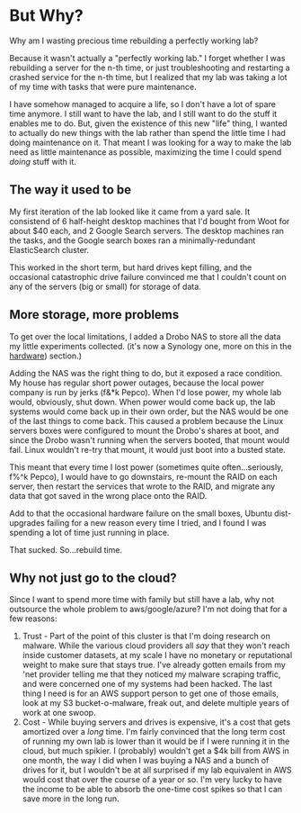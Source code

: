 # But Why?

Why am I wasting precious time rebuilding a perfectly working lab? 

Because it wasn't actually a "perfectly working lab." I forget whether I was rebuilding a server
for the n-th time, or just troubleshooting and restarting a crashed service for the n-th time, 
but I realized that my lab was taking a lot of my time with tasks that were pure maintenance.

I have somehow managed to acquire a life, so I don't have a lot of spare time anymore. I 
still want to have the lab, and I still want to do the stuff it enables me to do. But, given the
existence of this new "life" thing, I wanted to actually do new things with the lab rather than spend the
 little time I had doing maintenance on it. That meant I was looking for a way to make the lab 
 need as little maintenance as possible, maximizing the time I could spend *doing* stuff with it.

## The way it used to be

My first iteration of the lab looked like it came from a yard sale. It consistend of 6 half-height desktop machines 
that I'd bought from Woot for about $40 each, and 2 Google Search servers. The desktop machines ran the tasks, and 
the Google search boxes ran a minimally-redundant ElasticSearch cluster.

This worked in the short term, but hard drives kept filling, and the occasional catastrophic drive failure convinced me 
that I couldn't count on any of the servers (big or small) for storage of data. 

## More storage, more problems

To get over the local limitations, I added a Drobo NAS to store all the data my little experiments collected. (it's now
a Synology one, more on this in the [hardware](/lab/hardware.md)) section.)

Adding the NAS was the right thing to do, but it exposed a race condition. My house has regular short power 
outages, because the local power company is run by jerks (f&*k Pepco). When I'd lose power, 
my whole lab would, obviously, shut down. When power would come back up, the lab systems would 
come back up in their own order, but the NAS would be one of the last things to come back. This caused a problem 
because the Linux servers boxes were configured to mount the Drobo's shares at boot, and since the Drobo 
wasn't running when the servers booted, that mount would fail. Linux wouldn't re-try that mount, it would just boot 
into a busted state.

This meant that every time I lost power (sometimes quite often...seriously, f%^k Pepco), I would have to go downstairs, 
re-mount the RAID on each server, then restart the services that wrote to the RAID, and migrate any data that got 
saved in the wrong place onto the RAID.

Add to that the occasional hardware failure on the small boxes, Ubuntu dist-upgrades failing for a new reason every
 time I tried, and I found I was spending a lot of time just running in place.

That sucked. So...rebuild time.

## Why not just go to the cloud?

Since I want to spend more time with family but still have a lab, why not outsource the whole problem to 
aws/google/azure? I'm not doing that for a few reasons:
  1) Trust - Part of the point of this cluster is that I'm doing research on malware. While the various cloud providers 
all *say* that they won't reach inside customer datasets, at my scale I have no monetary or reputational weight to 
make sure that stays true. I've already gotten emails from my 'net provider telling me that they noticed my malware 
scraping traffic, and were concerned one of my systems had been hacked. The last thing I need is for an AWS support 
person to get one of those emails, look at my S3 bucket-o-malware, freak out, and delete multiple years of work at one 
swoop. 
  2) Cost - While buying servers and drives is expensive, it's a cost that gets amortized over a *long* time. I'm fairly
convinced that the long term cost of running my own lab is lower than it would be if I were running it in the cloud, 
but much spikier. I (probably) wouldn't get a $4k bill from AWS in one month, the way I did when I was buying a NAS and
a bunch of drives for it, but I wouldn't be at all surprised if my lab equivalent in AWS would cost that over the 
course of a year or so. I'm very lucky to have the income to be able to absorb the one-time cost spikes so that I can 
save more in the long run.
